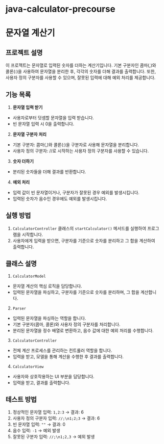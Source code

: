 # java-calculator-precourse
# 문자열 계산기
## 프로젝트 설명

이 프로젝트는 문자열로 입력된 숫자를 더하는 계산기입니다. 기본 구분자인 콤마(,)와 콜론(:)을 사용하여 문자열을 분리한 후,
각각의 숫자를 더해 결과를 출력합니다. 또한, 사용자 정의 구분자를 사용할 수 있으며, 잘못된 입력에 대해 예외 처리를 제공합니다.

## 기능 목록
1. **문자열 입력 받기**
- 사용자로부터 덧셈할 문자열을 입력 받습니다.
- 빈 문자열 입력 시 0을 출력합니다.

2. **문자열 구분자 처리**
- 기본 구분자: 콤마(,)와 콜론(:)을 구분자로 사용해 문자열을 분리합니다.
- 사용자 정의 구분자: //로 시작하는 사용자 정의 구분자를 사용할 수 있습니다.

3. **숫자 더하기**
- 분리된 숫자들을 더해 결과를 반환합니다.

4. **예외 처리**
- 입력 값이 빈 문자열이거나, 구분자가 잘못된 경우 예외를 발생시킵니다.
- 입력된 숫자가 음수인 경우에도 예외를 발생시킵니다.

## 실행 방법
1. `CalculatorController` 클래스의 `startCalculator()` 메서드를 실행하여 프로그램을 시작합니다.
2. 사용자에게 입력을 받으면, 구분자를 기준으로 숫자를 분리하고 그 합을 계산하여 출력합니다.

## 클래스 설명
1. `CalculatorModel`
- 문자열 계산의 핵심 로직을 담당합니다.
- 입력된 문자열을 파싱하고, 구분자를 기준으로 숫자를 분리하며, 그 합을 계산합니다.

2. `Parser`
- 입력된 문자열을 파싱하는 역할을 합니다.
- 기본 구분자(콤마, 콜론)와 사용자 정의 구분자를 처리합니다.
- 분리된 문자열을 정수 배열로 변환하고, 음수 값에 대한 예외 처리를 수행합니다.

3. `CalculatorController`
- 전체 계산 프로세스를 관리하는 컨트롤러 역할을 합니다.
- 입력을 받고, 모델을 통해 계산을 수행한 후 결과를 출력합니다.

4. `CalculatorView`
- 사용자와 상호작용하는 UI 부분을 담당합니다.
- 입력을 받고, 결과를 출력합니다.

## 테스트 방법
1. 정상적인 문자열 입력: ```1,2:3``` → 결과: 6
2. 사용자 정의 구분자 입력: ```//;\n1;2;3``` → 결과: 6
3. 빈 문자열 입력: ```""``` → 결과: 0
4. 음수 입력: ```-1``` → 예외 발생
5. 잘못된 구분자 입력: ```//;\n1;2,3``` → 예외 발생

